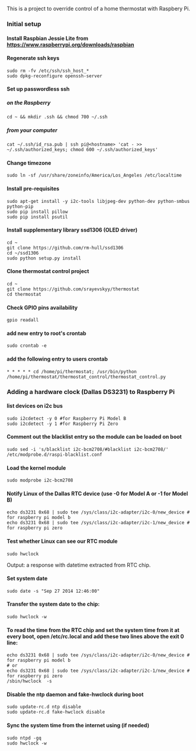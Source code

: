 This is a project to override control of a home thermostat with Raspbery Pi.

### Initial setup

#### Install Raspbian Jessie Lite from https://www.raspberrypi.org/downloads/raspbian

#### Regenerate ssh keys
```
sudo rm -fv /etc/ssh/ssh_host_*
sudo dpkg-reconfigure openssh-server
```
#### Set up passwordless ssh

##### on the Raspberry
`cd ~ && mkdir .ssh && chmod 700 ~/.ssh`

##### from your computer
`cat ~/.ssh/id_rsa.pub | ssh pi@<hostname> 'cat - >> ~/.ssh/authorized_keys; chmod 600 ~/.ssh/authorized_keys'`

#### Change timezone
`sudo ln -sf /usr/share/zoneinfo/America/Los_Angeles /etc/localtime`

#### Install pre-requisites

```
sudo apt-get install -y i2c-tools libjpeg-dev python-dev python-smbus python-pip
sudo pip install pillow
sudo pip install psutil
```

#### Install supplementary library ssd1306 (OLED driver)

```
cd ~
git clone https://github.com/rm-hull/ssd1306
cd ~/ssd1306
sudo python setup.py install
```

#### Clone thermostat control project

```
cd ~
git clone https://github.com/srayevskyy/thermostat
cd thermostat
```

#### Check GPIO pins availability
`gpio readall`

#### add new entry to root's crontab
`sudo crontab -e`

#### add the following entry to users crontab
`* * * * * cd /home/pi/thermostat; /usr/bin/python /home/pi/thermostat/thermostat_control/thermostat_control.py`

### Adding a hardware clock (Dallas DS3231) to Raspberry Pi
#### list devices on i2c bus
```
sudo i2cdetect -y 0 #for Raspberry Pi Model B
sudo i2cdetect -y 1 #for Raspberry Pi Zero
```
#### Comment out the blacklist entry so the module can be loaded on boot 
`sudo sed -i 's/blacklist i2c-bcm2708/#blacklist i2c-bcm2708/' /etc/modprobe.d/raspi-blacklist.conf`
#### Load the kernel module
`sudo modprobe i2c-bcm2708`
#### Notify Linux of the Dallas RTC device (use -0 for Model A or -1 for Model B)
```
echo ds3231 0x68 | sudo tee /sys/class/i2c-adapter/i2c-0/new_device # for raspberry pi model b
echo ds3231 0x68 | sudo tee /sys/class/i2c-adapter/i2c-1/new_device # for raspberry pi zero
```
#### Test whether Linux can see our RTC module
`sudo hwclock`

Output: a response with datetime extracted from RTC chip.
#### Set system date
`sudo date -s "Sep 27 2014 12:46:00"`
#### Transfer the system date to the chip:
`sudo hwclock -w`
#### To read the time from the RTC chip and set the system time from it at every boot, open /etc/rc.local and add these two lines above the exit 0 line:
```
echo ds3231 0x68 | sudo tee /sys/class/i2c-adapter/i2c-0/new_device # for raspberry pi model b
# or
echo ds3231 0x68 | sudo tee /sys/class/i2c-adapter/i2c-1/new_device # for raspberry pi zero
/sbin/hwclock  -s
```
#### Disable the ntp daemon and fake-hwclock during boot
```
sudo update-rc.d ntp disable
sudo update-rc.d fake-hwclock disable
```
#### Sync the system time from the internet using (if needed)
```
sudo ntpd -gq
sudo hwclock -w
```
